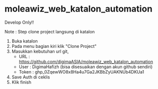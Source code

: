 # moleawiz_web_katalon_automation

Develop Only!!

Note :
Step clone project langsung di katalon

1. Buka katalon
2. Pada menu bagian kiri klik "Clone Project"
3. Masukkan kebutuhan url git,
   - URL        : https://github.com/digimaASIA/moleawiz_web_katalon_automation
   - User       : DigimaHafizh (bisa disesuaikan dengan akun github sendiri)
   - Token      : 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
4. Save Auth di ceklis
5. Klik finish
